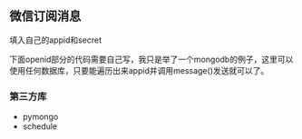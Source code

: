 ## 微信订阅消息

填入自己的appid和secret

下面openid部分的代码需要自己写，我只是举了一个mongodb的例子，这里可以使用任何数据库，只要能遍历出来appid并调用message()发送就可以了。

### 第三方库

- pymongo
- schedule